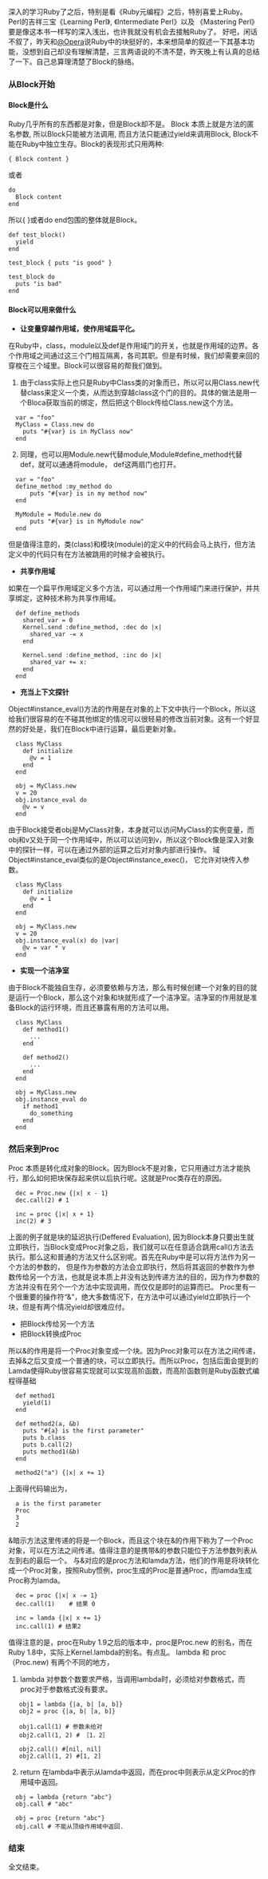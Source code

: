 深入的学习Ruby了之后，特别是看《Ruby元编程》之后，特别喜爱上Ruby。Perl的吉祥三宝《Learning Perl》, 《Intermediate Perl》以及 《Mastering Perl》要是像这本书一样写的深入浅出，也许我就没有机会去接触Ruby了。 好吧，闲话不叙了，昨天和[@Opera](http://weibo.com/p/1005051405474972/home?from=page_100505&mod=TAB#place)说Ruby中的块挺好的，本来想简单的叙述一下其基本功能，没想到自己却没有理解清楚，三言两语说的不清不楚，昨天晚上有认真的总结了一下。自己总算理清楚了Block的脉络。

### 从Block开始


#### Block是什么

Ruby几乎所有的东西都是对象，但是Block却不是。 Block 本质上就是方法的匿名参数, 所以Block只能被方法调用, 而且方法只能通过yield来调用Block, Block不能在Ruby中独立生存。Block的表现形式只用两种:

```
{ Block content }
```

或者

```
do
  Block content
end
```

所以{ }或者do end包围的整体就是Block。

```
def test_block()
  yield
end

test_block { puts "is good" }

test_block do
  puts "is bad"
end
```

#### Block可以用来做什么

* <strong>让变量穿越作用域，使作用域扁平化。</strong>

在Ruby中，class，module以及def是作用域门的开关，也就是作用域的边界。各个作用域之间通过这三个门相互隔离，各司其职。但是有时候，我们却需要来回的穿梭在三个域里。Block可以很容易的帮我们做到。

1. 由于class实际上也只是Ruby中Class类的对象而已，所以可以用Class.new代替class来定义一个类，从而达到穿越class这个门的目的。具体的做法是用一个Bloca获取当前的绑定，然后把这个Block传给Class.new这个方法。

```
  var = "foo"
  MyClass = Class.new do
	puts "#{var} is in MyClass now"
  end
```

2. 同理，也可以用Module.new代替module,Module#define_method代替def，就可以通通将module， def这两扇门也打开。

```
  var = "foo"
  define_method :my_method do
	  puts "#{var} is in my method now"
  end

  MyModule = Module.new do
	  puts "#{var} is in MyModule now"
  end
```

但是值得注意的，类(class)和模块(module)的定义中的代码会马上执行，但方法定义中的代码只有在方法被跳用的时候才会被执行。

* <strong>共享作用域</strong>

如果在一个扁平作用域定义多个方法，可以通过用一个作用域门来进行保护，并共享绑定，这种技术称为共享作用域。

```
  def define_methods
	shared_var = 0
	Kernel.send :define_method, :dec do |x|
	  shared_var -= x
	end

	Kernel.send :define_method, :inc do |x|
	  shared_var += x:
	end
  end
```

* <strong>充当上下文探针</strong>

Object#instance_eval()方法的作用是在对象的上下文中执行一个Block，所以这给我们很容易的在不碰其他绑定的情况可以很轻易的修改当前对象。这有一个好显然的好处是，我们在Block中进行运算，最后更新对象。

```
  class MyClass
    def initialize
      @v = 1
    end
  end

  obj = MyClass.new
  v = 20
  obj.instance_eval do
	@v = v
  end
```

由于Block接受者obj是MyClass对象，本身就可以访问MyClass的实例变量，而obj和v又处于同一个作用域中，所以可以访问到v，所以这个Block像是深入对象中的探针一样，可以在通过外部的运算之后对对象内部进行操作。
域Object#instance_eval类似的是Object#instance_exec()， 它允许对块传入参数。

```
  class MyClass
    def initialize
      @v = 1
    end
  end

  obj = MyClass.new
  v = 20
  obj.instance_eval(x) do |var|
	@v = var * v
  end
```

* <strong>实现一个洁净室</strong>

由于Block不能独自生存，必须要依赖与方法，那么有时候创建一个对象的目的就是运行一个Block，那么这个对象和块就形成了一个洁净室。洁净室的作用就是准备Block的运行环境，而且还暴露有用的方法可以用。

```
  class MyClass
    def method1()
      ...
    end

    def method2()
      ...
    end
  end

  obj = MyClass.new
  obj.instance_eval do
	if method1
	  do_something
	end
  end
```

### 然后来到Proc

Proc 本质是转化成对象的Block。因为Block不是对象，它只用通过方法才能执行，那么如何把块保存起来供以后执行呢。这就是Proc类存在的原因。

```
  dec = Proc.new {|x| x - 1}
  dec.call(2) # 1

  inc = proc {|x| x + 1}
  inc(2) # 3
```

上面的例子就是块的延迟执行(Deffered Evaluation), 因为Block本身只要出生就立即执行，当Block变成Proc对象之后，我们就可以在任意适合跳用call()方法去执行。那么这和普通的方法又什么区别呢。首先在Ruby中是可以将方法作为另一个方法的参数的， 但是作为参数的方法会立即执行，然后将其返回的参数作为参数传给另一个方法，也就是说本质上并没有达到传递方法的目的，因为作为参数的方法并没有在另个一个方法中实现调用，而仅仅是即时的运算而已。 Proc里有一个很重要的操作符“&”，绝大多数情况下，在方法中可以通过yield立即执行一个块，但是有两个情况yield却很难应付。

  * 把Block传给另一个方法
  * 把Block转换成Proc

所以&的作用是将一个Proc对象变成一个块。因为Proc对象可以在方法之间传递，去掉&之后又变成一个普通的块，可以立即执行。而所以Proc，包括后面会提到的Lamda使得Ruby很容易实现就可以实现高阶函数，而高阶函数则是Ruby函数式编程得基础

```
  def method1
	yield(1)
  end

  def method2(a, &b)
	puts "#{a} is the first parameter"
	puts b.class
	puts b.call(2)
	puts method1(&b)
  end

  method2("a") {|x| x += 1}
```

上面得代码输出为，

```
  a is the first parameter
  Proc
  3
  2
```

&暗示方法这里传递的将是一个Block，而且这个块在&的作用下称为了一个Proc对象，可以在方法之间传递。值得注意的是携带&的参数只能位于方法参数列表从左到右的最后一个。 与&对应的是proc方法和lamda方法，他们的作用是将块转化成一个Proc对象，按照Ruby惯例，proc生成的Proc是普通Proc，而lamda生成Proc称为lamda。

```
  dec = proc {|x| x -= 1}
  dec.call(1)	 # 结果 0

  inc = lamda {|x| x += 1}
  inc.call(1) # 结果2
```

值得注意的是，proc在Ruby 1.9之后的版本中，proc是Proc.new 的别名，而在Ruby 1.8中，实际上Kernel.lambda的别名。有点乱。 lambda 和 proc （Proc.new) 有两个不同的地方，

  1. lambda 对参数个数要求严格，当调用lambda时，必须给对参数格式，而proc对于参数格式没有要求。

```
   obj1 = lambda {|a, b| [a, b]}
   obj2 = proc {|a, b| [a, b]}

   obj1.call(1) # 参数未给对
   obj2.call(1, 2) # ［1，2］

   obj2.call() #[nil, nil]
   obj2.call(1, 2) #[1, 2]
```

  2. return 在lambda中表示从lamda中返回，而在proc中则表示从定义Proc的作用域中返回。

```
  obj = lambda {return "abc"}
  obj.call # "abc"

  obj = proc {return "abc"}
  obj.call # 不能从顶级作用域中返回.
```

### 结束

全文结束。
